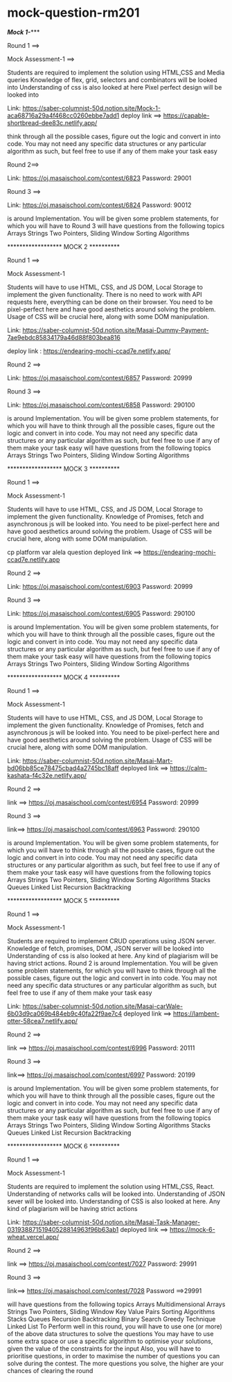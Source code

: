 # mock-question-rm201

*********Mock 1-************

Round 1 ==> 

Mock Assessment-1 ==>

Students are required to implement the solution using HTML,CSS and Media queries
Knowledge of flex, grid, selectors and combinators will be looked into
Understanding of css is also looked at here
Pixel perfect design will be looked into

Link: https://saber-columnist-50d.notion.site/Mock-1-aca68716a29a4f468cc0260ebbe7add1
deploy link ==> https://capable-shortbread-dee83c.netlify.app/

think through all the possible cases, figure out the logic and convert in into code. You may not need any specific data structures or any particular algorithm as such, but feel free to use if any of them make your task easy

Round 2==>

Link: https://oj.masaischool.com/contest/6823
Password: 29001

Round 3  ==>

Link: https://oj.masaischool.com/contest/6824
Password: 90012

is around Implementation. You will be given some problem statements, for which you will have to 
Round 3 will have questions from the following topics
Arrays
Strings
Two Pointers, Sliding Window
Sorting Algorithms


******************  MOCK 2  **********

Round 1 ==>  

Mock Assessment-1 

Students will have to use HTML, CSS, and JS DOM, Local Storage to implement the given functionality.
There is no need to work with API requests here, everything can be done on their browser.
You need to be pixel-perfect here and have good aesthetics around solving the problem.
Usage of CSS will be crucial here, along with some DOM manipulation.

Link: https://saber-columnist-50d.notion.site/Masai-Dummy-Payment-7ae9ebdc85834179a46d88f803bea816

deploy link : https://endearing-mochi-ccad7e.netlify.app/



Round 2 ==>

Link: https://oj.masaischool.com/contest/6857
Password: 20999

Round 3 ==>

Link: https://oj.masaischool.com/contest/6858
Password: 290100

is around Implementation. You will be given some problem statements, for which you will have to think through all the possible cases, figure out the logic and convert in into code. You may not need any specific data structures or any particular algorithm as such, but feel free to use if any of them make your task easy
will have questions from the following topics
Arrays
Strings
Two Pointers, Sliding Window
Sorting Algorithms


******************  MOCK 3  **********

Round 1 ==>  

Mock Assessment-1

Students will have to use HTML, CSS, and JS DOM, Local Storage to implement the given functionality.
Knowledge of Promises, fetch and asynchronous js will be looked into.
You need to be pixel-perfect here and have good aesthetics around solving the problem.
Usage of CSS will be crucial here, along with some DOM manipulation.

cp platform var alela question 
deployed link ==> https://endearing-mochi-ccad7e.netlify.app

Round 2 ==>

Link: https://oj.masaischool.com/contest/6903
Password: 20999

Round 3 ==>

Link: https://oj.masaischool.com/contest/6905
Password: 290100

is around Implementation. You will be given some problem statements, for which you will have to think through all the possible cases, figure out the logic and convert in into code. You may not need any specific data structures or any particular algorithm as such, but feel free to use if any of them make your task easy
will have questions from the following topics
Arrays
Strings
Two Pointers, Sliding Window
Sorting Algorithms

******************  MOCK 4  **********

Round 1 ==>  

Mock Assessment-1 

Students will have to use HTML, CSS, and JS DOM, Local Storage to implement the given functionality.
Knowledge of Promises, fetch and asynchronous js will be looked into.
You need to be pixel-perfect here and have good aesthetics around solving the problem.
Usage of CSS will be crucial here, along with some DOM manipulation.

Link: https://saber-columnist-50d.notion.site/Masai-Mart-bd06bb85ce78475cbad4a2745bc18aff
deployed link ==> https://calm-kashata-f4c32e.netlify.app/

Round 2 ==>

link ==> https://oj.masaischool.com/contest/6954
Password: 20999

Round 3 ==>

link==>  https://oj.masaischool.com/contest/6963
Password: 290100

is around Implementation. You will be given some problem statements, for which you will have to think through 
all the possible cases, figure out the logic and convert in into code. You may not need any specific data structures 
or any particular algorithm as such, but feel free to use if any of them make your task easy
will have questions from the following topics
Arrays
Strings
Two Pointers, Sliding Window
Sorting Algorithms
Stacks
Queues
Linked List
Recursion
Backtracking

******************  MOCK 5  **********

Round 1 ==>  

Mock Assessment-1

Students are required to implement CRUD operations using JSON server.
Knowledge of fetch, promises, DOM, JSON server will be looked into
Understanding of css is also looked at here.
Any kind of plagiarism will be having strict actions.
Round 2 is around Implementation. You will be given some problem statements, for which you will have to think through all the possible cases, figure out the logic and convert in into code. You may not need any specific data structures or any particular algorithm as such, but feel free to use if any of them make your task easy 

Link: https://saber-columnist-50d.notion.site/Masai-carWale-6b03d9ca069b484eb9c40fa22f9ae7c4
deployed link ==> https://lambent-otter-58cea7.netlify.app/

Round 2 ==>

link ==> https://oj.masaischool.com/contest/6996
Password: 20111

Round 3 ==>

link==> https://oj.masaischool.com/contest/6997
Password: 20199

is around Implementation. You will be given some problem statements, for which you will have to think through 
all the possible cases, figure out the logic and convert in into code. You may not need any specific data structures 
or any particular algorithm as such, but feel free to use if any of them make your task easy
will have questions from the following topics
Arrays
Strings
Two Pointers, Sliding Window
Sorting Algorithms
Stacks
Queues
Linked List
Recursion
Backtracking


******************  MOCK 6  **********

Round 1 ==>  

Mock Assessment-1

Students are required to implement the solution using HTML,CSS, React.
Understanding of networks calls will be looked into.
Understanding of JSON sever will be looked into.
Understanding of CSS is also looked at here.
Any kind of plagiarism will be having strict actions

Link: https://saber-columnist-50d.notion.site/Masai-Task-Manager-03193887151940528814963f96b63ab1
deployed link ==> https://mock-6-wheat.vercel.app/

Round 2 ==>

link ==> https://oj.masaischool.com/contest/7027
Password: 29991

Round 3 ==>

link==>  https://oj.masaischool.com/contest/7028
Password ==>29991

will have questions from the following topics
Arrays
Multidimensional Arrays
Strings
Two Pointers, Sliding Window
Key Value Pairs
Sorting Algorithms
Stacks
Queues
Recursion
Backtracking
Binary Search
Greedy Technique
Linked List
To Perform well in this round, you will have to use one (or more) of the above data structures to solve the questions
You may have to use some extra space or use a specific algorithm to optimise your solutions, given the value of the constraints for the input
Also, you will have to prioritise questions, in order to maximise the number of questions you can solve during the contest. The more questions you solve, the higher are your chances of clearing the round


